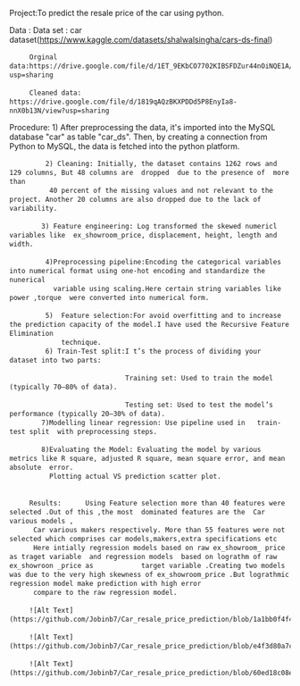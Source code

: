 Project:To predict the resale price of the car  using python.
         
 Data :  Data set : car dataset(https://www.kaggle.com/datasets/shalwalsingha/cars-ds-final)
 
         Orginal data:https://drive.google.com/file/d/1ET_9EKbCO7702KIBSFDZur44nOiNQE1A/view?usp=sharing
         
         Cleaned data: https://drive.google.com/file/d/1819qAQzBKXPDDd5P8EnyIa8-nnX0b13N/view?usp=sharing
         
  Procedure: 1) After  preprocessing  the data, it's    imported into the MySQL database "car" as table "car_ds".
               Then, by creating a connection from Python to MySQL, the data is fetched into the python platform.
              
             2) Cleaning: Initially, the dataset contains 1262 rows and 129 columns, But 48 columns are  dropped  due to the presence of  more than
              40 percent of the missing values and not relevant to the project. Another 20 columns are also dropped due to the lack of variability.

            3) Feature engineering: Log transformed the skewed numericl variables like  ex_showroom_price, displacement, height, length and width.

             4)Preprocessing pipeline:Encoding the categorical variables into numerical format using one-hot encoding and standardize the nunerical
               variable using scaling.Here certain string variables like power ,torque  were converted into numerical form.
             
             5)  Feature selection:For avoid overfitting and to increase the prediction capacity of the model.I have used the Recursive Feature Elimination
                 technique.
             6) Train-Test split:I t’s the process of dividing your dataset into two parts:
              
                                 Training set: Used to train the model (typically 70–80% of data).

                                 Testing set: Used to test the model’s performance (typically 20–30% of data).
            7)Modelling linear regression: Use pipeline used in   train-test split  with preprocessing steps.

            8)Evaluating the Model: Evaluating the model by various metrics like R square, adjusted R square, mean square error, and mean absolute  error.
              Plotting actual VS prediction scatter plot.
              
             
         Results:      Using Feature selection more than 40 features were selected .Out of this ,the most  dominated features are the  Car various models ,
          Car various makers respectively. More than 55 features were not selected which comprises car models,makers,extra specifications etc
          Here intially regression models based on raw ex_showroom_ price  as traget variable  and regression models  based on lograthm of raw ex_showroon _price as            target variable .Creating two models was due to the very high skewness of ex_showroom_price .But lograthmic regression model make prediction with high error
          compare to the raw regression model.
          
         ![Alt Text](https://github.com/Jobinb7/Car_resale_price_prediction/blob/1a1bb0f4f484d008e31ad602bc97b8472332ca8c/log_raw_regression.PNG)
         
         ![Alt Text](https://github.com/Jobinb7/Car_resale_price_prediction/blob/e4f3d80a7c36e99aef742e4314bf7bb183c08fb2/linearRegression_raw1.png)
         
         ![Alt Text](https://github.com/Jobinb7/Car_resale_price_prediction/blob/60ed18c08e2895febb26fe5296c160e9b2028c29/Linear_regression_log_2.png)
         
         
         
